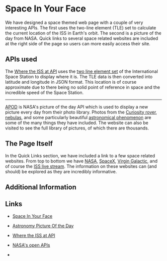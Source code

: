 # Space In Your Face

We have designed a space themed web page with a couple of very interesting APIs. The first uses the two-line element (TLE) set to calculate the current location of the ISS in Earth's orbit. The second is a picture of the day from NASA. Quick links to several space related websites are included at the right side of the page so users can more easily access their site.

## APIs used

The [Where the ISS at API](https://wheretheiss.at/) uses the [two line element set](https://en.wikipedia.org/wiki/Two-line_element_set) of the International Space Station to display where it is. The TLE data is then converted into latitude and longitude in JSON format. This location is of course approximate due to there being no solid point of reference in space and the incredible speed of the Space Station.

***

[APOD](https://apod.nasa.gov/apod/astropix.html) is NASA's picture of the day API which is used to display a new picture every day from their photo library. Photos from the [Curiosity rover](https://apod.nasa.gov/apod/ap210914.html), [nebulas](https://apod.nasa.gov/apod/ap210818.html), and some particularly beautiful [astronomical phenomenon](https://apod.nasa.gov/apod/ap210901.html) are some of the many things they have included. The website can also be visited to see the full library of pictures, of which there are thousands.

## The Page Itself

In the Quick Links section, we have included a link to a few space related websites. From top to bottom we have [NASA](https://www.nasa.gov/), [SpaceX](https://www.spacex.com/), [Virgin Galactic](http://www.virgingalactic.com/), and of course the [ISS live stream](https://www.nasa.gov/multimedia/nasatv/iss_ustream.html). The information on these websites can (and should) be explored as they are incredibly informative. 

## Additional Information

## Links

- [Space In Your Face](https://letqin.github.io/space-in-your-face/)

- [Astronomy Picture Of the Day](https://apod.nasa.gov/apod/astropix.html)

- [Where the ISS at API](https://wheretheiss.at/)

- [NASA's open APIs](https://api.nasa.gov/)

- 